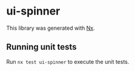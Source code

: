 # ui-spinner

This library was generated with [Nx](https://nx.dev).

## Running unit tests

Run `nx test ui-spinner` to execute the unit tests.
